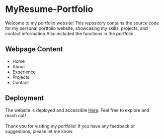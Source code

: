 # MyResume-Portfolio

Welcome to my portfolio website! This repository contains the source code for my personal portfolio website, showcasing my skills, projects, and contact information.Also included the functions in the portfolio.
## Webpage Content

<ul>
  <li>Home</li>
  <li>About</li>
  <li>Experience</li>
  <li>Projects</li>
  <li>Contact</li>
</ul>

## Deployment

The website is deployed and accessible <a href ="https://vimukthimk.github.io/Portfolio-Vimukthi_Kulathilaka/">Here</a>. Feel free to explore and reach out!
<br><br>
Thank you for visiting my portfolio! If you have any feedback or suggestions, please let me know.
